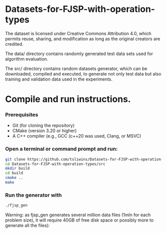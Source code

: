 # Datasets-for-FJSP-with-operation-types

The dataset is licensed under Creative Commons Attribution 4.0, which permits reuse, sharing, and modification as long as the original creators are credited.

The data/ directory contains randomly generated test data sets used for algorithm evaluation.

The src/ directory contains random datasets generator, which can be downloaded, compiled and executed, to generate not only test data but also training and validation data used in the experiments.

# Compile and run instructions.
 
### Prerequisites

- Git (for cloning the repository)
- CMake (version 3.20 or higher)
- A C++ compiler (e.g., GCC (c++20 was used, Clang, or MSVC)

### Open a terminal or command prompt and run:

```bash
git clone https://github.com/tsliwins/Datasets-for-FJSP-with-operation-types.git
cd Datasets-for-FJSP-with-operation-types/src
mkdir build
cd build
cmake ..
make
```

### Run the generator with
```bash
./fjsp_gen
```

Warning: as fjsp_gen generates several million data files (1mln for each problem size), it will require 40GB of free disk space or possibly more to generate all the files):




   
